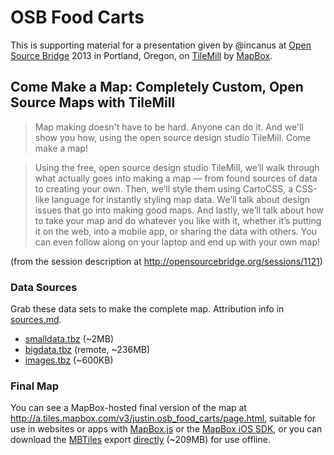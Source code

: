 # OSB Food Carts

This is supporting material for a presentation given by @incanus at [Open Source Bridge](http://opensourcebridge.org) 2013 in Portland, Oregon, on [TileMill](http://tilemill.com) by [MapBox](http://mapbox.com). 

## Come Make a Map: Completely Custom, Open Source Maps with TileMill

> Map making doesn't have to be hard. Anyone can do it. And we'll show you how, using the open source design studio TileMill. Come make a map!

> Using the free, open source design studio TileMill, we’ll walk through what actually goes into making a map — from found sources of data to creating your own. Then, we’ll style them using CartoCSS, a CSS-like language for instantly styling map data. We’ll talk about design issues that go into making good maps. And lastly, we’ll talk about how to take your map and do whatever you like with it, whether it’s putting it on the web, into a mobile app, or sharing the data with others. You can even follow along on your laptop and end up with your own map!

(from the session description at http://opensourcebridge.org/sessions/1121)

### Data Sources

Grab these data sets to make the complete map. Attribution info in [sources.md](sources.md). 

 * [smalldata.tbz](smalldata.tbz) (~2MB)
 * [bigdata.tbz](https://dl.dropboxusercontent.com/u/575564/bigdata.tbz) (remote, ~236MB)
 * [images.tbz](images.tbz) (~600KB)

### Final Map

You can see a MapBox-hosted final version of the map at http://a.tiles.mapbox.com/v3/justin.osb_food_carts/page.html, suitable for use in websites or apps with [MapBox.js](http://mapbox.com/mapbox.js) or the [MapBox iOS SDK](http://mapbox.com/mapbox-ios-sdk), or you can download the [MBTiles](http://mbtiles.org) export [directly](https://dl.dropboxusercontent.com/u/575564/osb_food_carts.mbtiles) (~209MB) for use offline. 